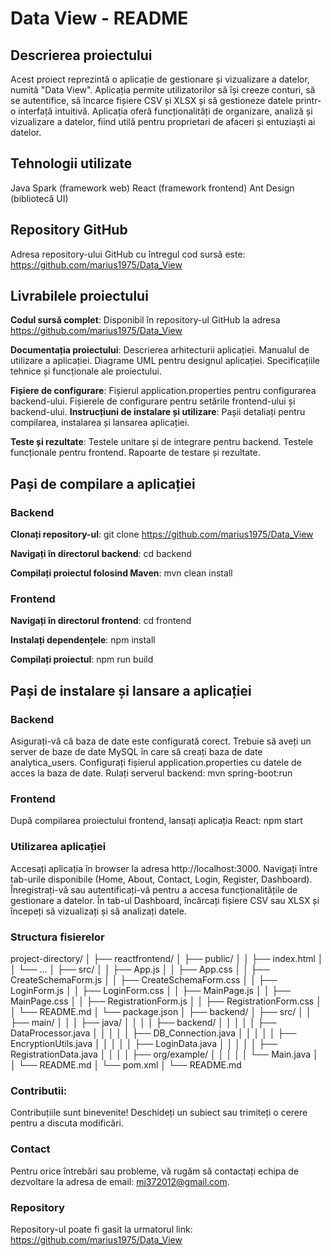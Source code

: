 # Data View - README
## Descrierea proiectului
Acest proiect reprezintă o aplicație de gestionare și vizualizare a datelor, numită "Data View". Aplicația permite utilizatorilor să își creeze conturi, să se autentifice, să încarce fișiere CSV și XLSX și să gestioneze datele printr-o interfață intuitivă. Aplicația oferă funcționalități de organizare, analiză și vizualizare a datelor, fiind utilă pentru proprietari de afaceri și entuziaști ai datelor.

## Tehnologii utilizate
Java
Spark (framework web)
React (framework frontend)
Ant Design (bibliotecă UI)
## Repository GitHub
Adresa repository-ului GitHub cu întregul cod sursă este: https://github.com/marius1975/Data_View

## Livrabilele proiectului
**Codul sursă complet**:
Disponibil în repository-ul GitHub la adresa https://github.com/marius1975/Data_View

**Documentația proiectului**:
Descrierea arhitecturii aplicației.
Manualul de utilizare a aplicației.
Diagrame UML pentru designul aplicației.
Specificațiile tehnice și funcționale ale proiectului.

**Fișiere de configurare**:
Fișierul application.properties pentru configurarea backend-ului.
Fișierele de configurare pentru setările frontend-ului și backend-ului.
**Instrucțiuni de instalare și utilizare**:
Pașii detaliați pentru compilarea, instalarea și lansarea aplicației.

**Teste și rezultate**:
Testele unitare și de integrare pentru backend.
Testele funcționale pentru frontend.
Rapoarte de testare și rezultate.

## Pași de compilare a aplicației
### Backend
**Clonați repository-ul**:
git clone https://github.com/marius1975/Data_View

**Navigați în directorul backend**:
cd backend

**Compilați proiectul folosind Maven**:
mvn clean install

### Frontend
**Navigați în directorul frontend**:
cd frontend

**Instalați dependențele**:
npm install

**Compilați proiectul**:
npm run build

## Pași de instalare și lansare a aplicației
### Backend
Asigurați-vă că baza de date este configurată corect. Trebuie să aveți un server de baze de date MySQL în care să creați baza de date analytica_users.
Configurați fișierul application.properties cu datele de acces la baza de date.
Rulați serverul backend:
mvn spring-boot:run

### Frontend
După compilarea proiectului frontend, lansați aplicația React:
npm start

### Utilizarea aplicației
Accesați aplicația în browser la adresa http://localhost:3000.
Navigați între tab-urile disponibile (Home, About, Contact, Login, Register, Dashboard).
Înregistrați-vă sau autentificați-vă pentru a accesa funcționalitățile de gestionare a datelor.
În tab-ul Dashboard, încărcați fișiere CSV sau XLSX și începeți să vizualizați și să analizați datele.



### Structura fisierelor

project-directory/
│
├── reactfrontend/
│   ├── public/
│   │   ├── index.html
│   │   └── ...
│   ├── src/
│   │   ├── App.js
│   │   ├── App.css
│   │   ├── CreateSchemaForm.js
│   │   ├── CreateSchemaForm.css
│   │   ├── LoginForm.js
│   │   ├── LoginForm.css
│   │   ├── MainPage.js
│   │   ├── MainPage.css
│   │   ├── RegistrationForm.js
│   │   ├── RegistrationForm.css
│   │   └── README.md
│   └── package.json
│
├── backend/
│   ├── src/
│   │   ├── main/
│   │   │   ├── java/
│   │   │   │   ├── backend/
│   │   │   │   │   ├── DataProcessor.java
│   │   │   │   │   ├── DB_Connection.java
│   │   │   │   │   ├── EncryptionUtils.java
│   │   │   │   │   ├── LoginData.java
│   │   │   │   │   ├── RegistrationData.java
│   │   │   │   ├── org/example/
│   │   │   │   │   └── Main.java
│   │   └── README.md
│   └── pom.xml
│
└── README.md



### Contributii:
Contribuțiile sunt binevenite! Deschideți un subiect sau trimiteți o cerere  pentru a discuta modificări.

### Contact
Pentru orice întrebări sau probleme, vă rugăm să contactați echipa de dezvoltare la adresa de email: mj372012@gmail.com.

### Repository
Repository-ul poate fi gasit la urmatorul link: https://github.com/marius1975/Data_View
